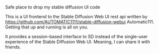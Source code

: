 Safe place to drop my stable diffusion UI code

This is a UI frontend to the Stable Diffusion Web UI rest api written by https://github.com/AUTOMATIC1111/stable-diffusion-webui Automatic111.  Getting that up and running is all on you.

It provides a session-based interface to SD instead of the single-user experience of the Stable Diffusion Web UI.  Meaning, I can share it with friends.

